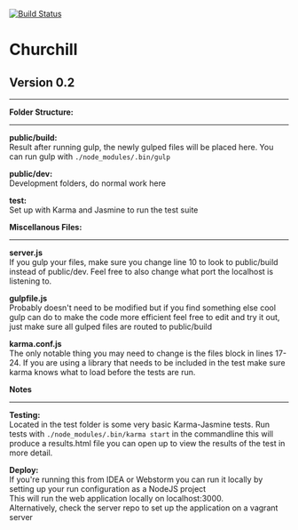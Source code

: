 [![Build Status](https://travis-ci.org/psu-capstone/churchill.svg)](https://travis-ci.org/psu-capstone/churchill)
# **Churchill**

## **Version 0.2**

___

**Folder Structure:**

___

**public/build:** <br/> 
Result after running gulp, the newly gulped files will be placed here. You can run gulp with ```./node_modules/.bin/gulp```

**public/dev:** <br/> 
Development folders, do normal work here

**test:** <br/> 
Set up with Karma and Jasmine to run the test suite

**Miscellanous Files:**

___

**server.js** <br/>
If you gulp your files, make sure you change line 10 to look to 
public/build instead of public/dev. 
Feel free to also change what port the localhost is listening to.

**gulpfile.js** <br/>
Probably doesn't need to be modified but if you find something else cool gulp can do to make the code more
efficient feel free to edit and try it out, just make sure all gulped files are routed to public/build

**karma.conf.js** <br/>
The only notable thing you may need to change is the files block in lines 17-24.  If you are using a library that
needs to be included in the test make sure karma knows what to load before the tests are run.

**Notes**

___

**Testing:** <br/>
Located in the test folder is some very basic Karma-Jasmine tests.  Run tests with ```./node_modules/.bin/karma start``` 
in the commandline this will produce a results.html file you can open up to view the results of the test in more detail.

**Deploy:** <br/>
If you're running this from IDEA or Webstorm you can run it locally by setting up your run configuration as a NodeJS project<br/>
This will run the web application locally on localhost:3000. <br/>
Alternatively, check the server repo to set up the application on a vagrant server

